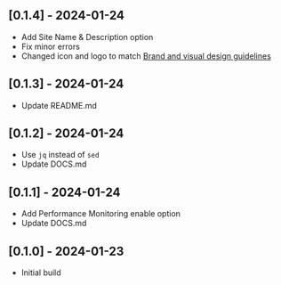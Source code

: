 ## [0.1.4] - 2024-01-24
- Add Site Name & Description option
- Fix minor errors
- Changed icon and logo to match [Brand and visual design guidelines](https://handbook.mattermost.com/operations/operations/company-processes/publishing/publishing-guidelines/brand-and-visual-design-guidelines)

## [0.1.3] - 2024-01-24
- Update README.md

## [0.1.2] - 2024-01-24
- Use `jq` instead of `sed`
- Update DOCS.md

## [0.1.1] - 2024-01-24
- Add Performance Monitoring enable option
- Update DOCS.md

## [0.1.0] - 2024-01-23
- Initial build
